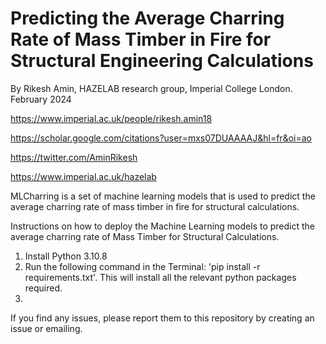 # Predicting the Average Charring Rate of Mass Timber in Fire for Structural Engineering Calculations 

By Rikesh Amin, HAZELAB  research group, Imperial College London.
February 2024

https://www.imperial.ac.uk/people/rikesh.amin18

https://scholar.google.com/citations?user=mxs07DUAAAAJ&hl=fr&oi=ao

https://twitter.com/AminRikesh

https://www.imperial.ac.uk/hazelab

MLCharring is a set of machine learning models that is used to predict the average charring rate of mass timber in fire for structural calculations. 

Instructions on how to deploy the Machine Learning models to predict the average charring rate of Mass Timber for Structural Calculations.

1. Install Python 3.10.8
2. Run the following command in the Terminal: 'pip install -r requirements.txt'. This will install all the relevant python packages required. 
3. 

If you find any issues, please report them to this repository by creating an issue or emailing. 
